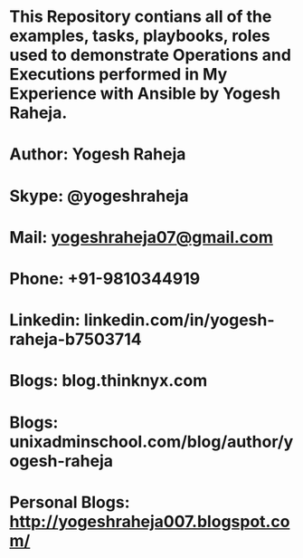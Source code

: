# This Repository contians all of the examples, tasks, playbooks, roles used to demonstrate Operations and Executions performed in My Experience with Ansible by Yogesh Raheja.

# Author: Yogesh Raheja

# Skype: @yogeshraheja

# Mail: yogeshraheja07@gmail.com

# Phone: +91-9810344919

# Linkedin: linkedin.com/in/yogesh-raheja-b7503714

# Blogs: blog.thinknyx.com

# Blogs: unixadminschool.com/blog/author/yogesh-raheja

# Personal Blogs: http://yogeshraheja007.blogspot.com/
